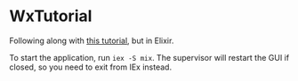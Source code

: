 # WxTutorial

Following along with [this
tutorial](https://arifishaq.wordpress.com/wp-content/uploads/2017/12/wxerlang-getting-started.pdf),
but in Elixir.

To start the application, run `iex -S mix`. The supervisor will restart the GUI
if closed, so you need to exit from IEx instead.
